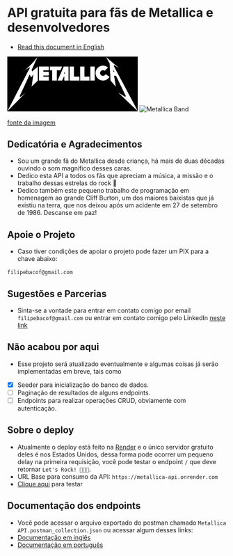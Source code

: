 # API gratuita para fãs de Metallica e desenvolvedores

- [Read this document in English](https://github.com/Filipe-Bacof/metallica-api/blob/main/README-EN.md)

<img src="./metallica-logo.png" alt="Metallica Logo" width="300">
<img src="https://rollingstone.uol.com.br/media/_versions/metallica_ross_halfin_rs_brasil_widelg.jpg" alt="Metallica Band" width="300">

<a href="https://rollingstone.uol.com.br/artigo/trinta-anos-do-album-preto-metallica-no-topo-do-mundo/" target="_blank">fonte da imagem</a>

## Dedicatória e Agradecimentos

- Sou um grande fã do Metallica desde criança, há mais de duas décadas ouvindo o som magnífico desses caras.
- Dedico esta API a todos os fãs que apreciam a música, a missão e o trabalho dessas estrelas do rock 🤘
- Dedico também este pequeno trabalho de programação em homenagem ao grande Cliff Burton, um dos maiores baixistas que já existiu na terra, que nos deixou após um acidente em 27 de setembro de 1986. Descanse em paz!

## Apoie o Projeto

- Caso tiver condições de apoiar o projeto pode fazer um PIX para a chave abaixo:

```
filipebacof@gmail.com
```

## Sugestões e Parcerias

- Sinta-se a vontade para entrar em contato comigo por email `filipebacof@gmail.com` ou entrar em contato comigo pelo LinkedIn [neste link](https://www.linkedin.com/in/filipe-bacof/)

## Não acabou por aqui

- Esse projeto será atualizado eventualmente e algumas coisas já serão implementadas em breve, tais como
- [x] Seeder para inicialização do banco de dados.
- [ ] Paginação de resultados de alguns endpoints.
- [ ] Endpoints para realizar operações CRUD, obviamente com autenticação.

## Sobre o deploy

- Atualmente o deploy está feito na [Render](https://render.com/) e o único servidor gratuito deles é nos Estados Unidos, dessa forma pode ocorrer um pequeno delay na primeira requisição, você pode testar o endpoint `/` que deve retornar `Let's Rock! 🤘😎🔥`.
- URL Base para consumo da API: `https://metallica-api.onrender.com`
- [Clique aqui](https://metallica-api.onrender.com/) para testar

## Documentação dos endpoints

- Você pode acessar o arquivo exportado do postman chamado `Metallica API.postman_collection.json` ou acessar algum desses links:
- [Documentação em inglês](https://github.com/Filipe-Bacof/metallica-api/blob/main/Documentation.md)
- [Documentação em português](https://github.com/Filipe-Bacof/metallica-api/blob/main/Documentação.md)
